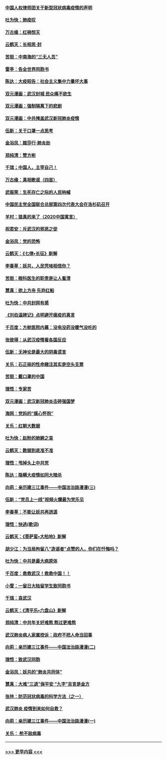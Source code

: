 #### [中国人权律师团关于新型冠状病毒疫情的声明](../pages/nsc993/n11864249.md?t=02130431) 
#### [吐为快：肺疫叹](../pages/nsc993/n11864027.md?t=02130431) 
#### [万古缘：红祸惊天](../pages/nsc993/n11864079.md?t=02130431) 
#### [云鹤天：长相思‧封](../pages/nsc993/n11864006.md?t=02130431) 
#### [苦胆：中南海的“三无人员”](../pages/nsc993/n11862997.md?t=02130431) 
#### [雷亭：告全世界同胞书](../pages/nsc993/n11862572.md?t=02130431) 
#### [陈达：大疫昭告：社会主义集中力量坏大事](../pages/nsc993/n11859419.md?t=02130431) 
#### [双元漫画：武汉封城 民众痛不欲生](../pages/nsc993/n11859287.md?t=02130431) 
#### [双元漫画：强制隔离下的悲剧](../pages/nsc993/n11859244.md?t=02130431) 
#### [双元漫画：中共掩盖武汉新冠肺炎疫情](../pages/nsc993/n11858249.md?t=02130431) 
#### [伍新：关于口罩一点思考](../pages/nsc993/n11859195.md?t=02130431) 
#### [金浴凤：踏莎行‧肺炎劫](../pages/nsc993/n11858227.md?t=02130431) 
#### [郑纯清：赞方彬](../pages/nsc993/n11856803.md?t=02130431) 
#### [千瑞；中国人，主宰自己！](../pages/nsc993/n11856793.md?t=02130431) 
#### [万古缘：真相歌谣（四首）](../pages/nsc993/n11856263.md?t=02130431) 
#### [武振荣：生死存亡之际的人民呐喊](../pages/nsc993/n11856256.md?t=02130431) 
#### [中国民主党全国联合总部第四次代表大会在洛杉矶召开](../pages/nsc993/n11856344.md?t=02130431) 
#### [羊村：狼真的来了（2020中国寓言）](../pages/nsc993/n11856229.md?t=02130431) 
#### [祝君安：斥武汉的邪恶之徒](../pages/nsc993/n11855861.md?t=02130431) 
#### [金浴凤：党的恐怖](../pages/nsc993/n11855849.md?t=02130431) 
#### [云鹤天：《七律▪长征》新解](../pages/nsc993/n11855479.md?t=02130431) 
#### [李春草：妖共，人民凭啥相信你？](../pages/nsc993/n11855196.md?t=02130431) 
#### [苦胆：眼科医生的职责是让人看清](../pages/nsc993/n11853840.md?t=02130431) 
#### [慧真：欲上方舟 先弃红船](../pages/nsc993/n11853483.md?t=02130431) 
#### [吐为快：中共封网有感](../pages/nsc993/n11852575.md?t=02130431) 
#### [《刘伯温碑记》点明避开瘟疫的真言](../pages/nsc993/n11852128.md?t=02130431) 
#### [千百度：方舱医院内幕：没电没药没暖气没吃的](../pages/nsc993/n11850211.md?t=02130431) 
#### [张彼得：从武汉疫情看各国反应](../pages/nsc993/n11850102.md?t=02130431) 
#### [伍新：无神论是最大的阴毒谎言](../pages/nsc993/n11846129.md?t=02130431) 
#### [关乐：石正丽的性命赌注其实是空头支票](../pages/nsc993/n11846109.md?t=02130431) 
#### [苦胆：戴口罩的中国](../pages/nsc993/n11845576.md?t=02130431) 
#### [理悟：专家苦](../pages/nsc993/n11845564.md?t=02130431) 
#### [双元漫画：武汉新冠肺炎击碎强国梦](../pages/nsc993/n11843320.md?t=02130431) 
#### [海网：党妈的“瘟心怀抱”](../pages/nsc993/n11840740.md?t=02130431) 
#### [关乐：红朝大数据](../pages/nsc993/n11840675.md?t=02130431) 
#### [吐为快：赵粉的肺腑之哀](../pages/nsc993/n11840618.md?t=02130431) 
#### [云鹤天：数据到底准不准](../pages/nsc993/n11840325.md?t=02130431) 
#### [理悟：甩掉头上中共党](../pages/nsc993/n11838826.md?t=02130431) 
#### [陈达：隐瞒大疫情如同大暗杀](../pages/nsc993/n11838771.md?t=02130431) 
#### [向莉：亲历建三江事件——中国法治路漫漫(三)](../pages/nsc993/n11831825.md?t=02130431) 
#### [伍新：“党员上一线”视频火爆最为党乐见](../pages/nsc993/n11838200.md?t=02130431) 
#### [李春草：不能让妖共再逍遥](../pages/nsc993/n11838102.md?t=02130431) 
#### [理悟：快逃(歌词)](../pages/nsc993/n11838083.md?t=02130431) 
#### [云鹤天：《菩萨蛮▪大柏地》新解](../pages/nsc993/n11838059.md?t=02130431) 
#### [胡少江：为当局拘留八“造谣者”点赞的人，你们在忏悔吗？](../pages/nsc993/n11836801.md?t=02130431) 
#### [吐为快：中共是最大病原体](../pages/nsc993/n11836748.md?t=02130431) 
#### [千百度：救救武汉！救救中国！！](../pages/nsc993/n11836145.md?t=02130431) 
#### [小雪：一留日大陆留学生致同胞书](../pages/nsc993/n11834624.md?t=02130431) 
#### [千瑞：哀武汉](../pages/nsc993/n11833647.md?t=02130431) 
#### [云鹤天：《清平乐▪六盘山》新解](../pages/nsc993/n11833611.md?t=02130431) 
#### [郑纯清：中共年关好难熬 熬过更难熬](../pages/nsc993/n11833489.md?t=02130431) 
#### [武汉肺炎病人家属控诉：政府不把人命当回事](../pages/nsc993/n11833205.md?t=02130431) 
#### [向莉：亲历建三江事件——中国法治路漫漫(二)](../pages/nsc993/n11829102.md?t=02130431) 
#### [理悟：致武汉同胞](../pages/nsc993/n11831522.md?t=02130431) 
#### [金浴凤：妖共的“肺炎共同体”](../pages/nsc993/n11829448.md?t=02130431) 
#### [慧真：大难“三退”保平安 “九字”吉言是金方](../pages/nsc993/n11829501.md?t=02130431) 
#### [张林：防范冠状病毒的科学方法（之一）](../pages/nsc993/n11828618.md?t=02130431) 
#### [武汉肺炎 疫情到来如何自救？](../pages/nsc993/n11827632.md?t=02130431) 
#### [向莉：亲历建三江事件——中国法治路漫漫(一)](../pages/nsc993/n11827190.md?t=02130431) 
#### [关乐： 枪不敌病毒](../pages/nsc993/n11826746.md?t=02130431) 

----
#### [ >>> 更早内容 <<< ](../indexes/nsc993-earlier.md)

